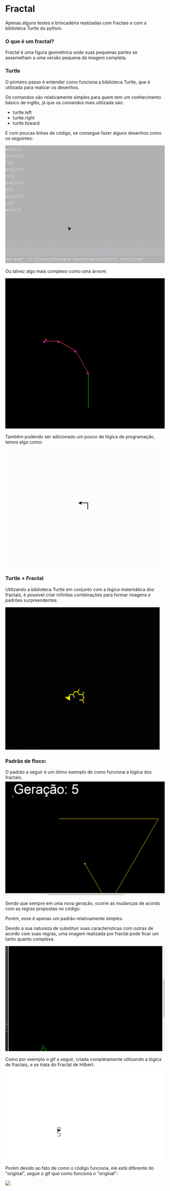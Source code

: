 # Fractal
Apenas alguns testes e brincadeira realizadas com fractais 
e com a biblioteca Turtle do python.

### O que é um fractal?
Fractal é uma figura geométrica onde suas pequenas partes 
se assemelham a uma versão pequena da imagem completa.

### Turtle
O primeiro passo é entender como funciona a biblioteca Turtle,
que é utilizada para realizar os desenhos.

Os comandos são relativamente simples para quem tem um conhecimento 
básico de inglês, já que os comandos mais utilizada são:
- turtle.left
- turtle.right
- turtle.foward

E com poucas linhas de código, se consegue fazer alguns desenhos como
os seguintes:

<img src="rsc/gif-estrela.gif">

Ou talvez algo mais complexo como uma árvore:

<img src="rsc/fractal-arvore.gif">

Também podendo ser adicionado um pouco de lógica de programação, temos algo como:

<img src="rsc/gif-espiral-quadrada.gif">

### Turtle + Fractal

Utilizando a biblioteca Turtle em conjunto com a lógica matemática dos 
fractais, é possivel criar infinitas combinações para formar imagens e 
padrões surpreendentes.

<img src="rsc/gif-fractal-Hexagonal.gif">

### Padrão de floco: 

O padrão a seguir é um ótimo exemplo de como funciona a lógica dos fractais.
<img src="rsc/fractal-floco.gif">

Sendo que sempre em uma nova geração, ocorre as mudanças de acordo com as 
regras propostas no código.

Porém, esse é apenas um padrão relativamente simples.

Devido a sua natureza de substituir suas caracteristicas com outras de 
acordo com suas regras, uma imagem realizada por fractal pode ficar um 
tanto quanto complexa.

<img src="rsc/gif-fractal-piramidal.gif">

Como por exemplo o gif a seguir, criada completamente
utilizando a lógica de fractais, e se trata do Fractal de Hilbert.

<img src="rsc/gif-hilbert.gif">

Porém devido ao fato de como o código funciona, ele está diferente do "original",
segue o gif que como funciona o "original":

<img src="rsc/gif-hilbert-2.gif">